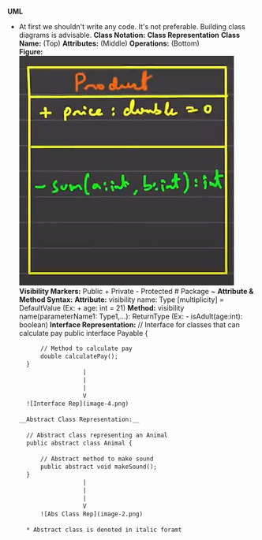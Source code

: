 **UML**
* At first we shouldn't write any code. It's not preferable. Building class diagrams is advisable. 
__Class Notation:__
    __Class Representation__
        __Class Name:__ (Top)
        __Attributes:__ (Middle)
        __Operations:__ (Bottom)    
        __Figure:__<br>
        ![Fig 1](image-1.png)
    __Visibility Markers:__
        Public +
        Private -
        Protected #
        Package ~
    __Attribute & Method Syntax:__
        __Attribute:__ visibility name: Type [multiplicity] = DefaultValue (Ex: + age: int = 21)
        __Method:__ visibility name(parameterName1: Type1,...): ReturnType (Ex: - isAdult(age:int): boolean)
        __Interface Representation:__
        // Interface for classes that can calculate pay
        public interface Payable {
            
            // Method to calculate pay
            double calculatePay();
        }
                        |
                        |
                        |
                        V
        ![Interface Rep](image-4.png)

      __Abstract Class Representation:__

        // Abstract class representing an Animal
        public abstract class Animal {

            // Abstract method to make sound
            public abstract void makeSound();
        }
                        |
                        |
                        |
                        V
            ![Abs Class Rep](image-2.png)
        
        * Abstract class is denoted in italic foramt



